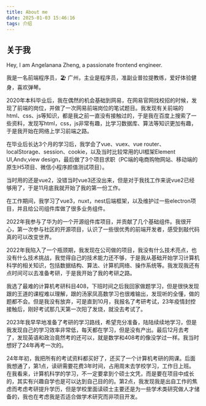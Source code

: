 ```yaml
---
title: About me
date: 2025-01-03 15:46:16
tags: 介绍
---
```

## 关于我
Hey, I am Angelanana Zheng, a passionate frontend engineer.

我是一名前端程序员，🏖 广州，主业是程序员，准副业普拉提教练，爱好体验健身，喜欢弹琴。

2020年本科毕业后，我在偶然的机会基础到网易，在网易官网找校招的时候，发现了前端的岗位，并做了一次网易前端岗位的笔试题目。我发现有关前端的html、css、js等知识，都是我之前一直没有接触过的，于是我在百度上搜索了一些资料，发现写html，css，js非常有趣，比学习数据库、算法等知识更加有趣，于是我开始在网络上学习前端之路。

在毕业后长达3个月的学习后，我学会了vue、vuex、vue router、localStorage、session、cookie，以及当时比较常用的UI框架Element UI,Andv,view design，最后做了3个项目求职（PC端的电商购物网站、移动端的原生H5项目、微信小程序颜值测试项目）。

当时用的还是vue2，没错当时vue3还没出来，但是对于我找工作来说vue2已经够用了，于是11月底我就开始了我的第一份工作。

在工作期间，我学习了vue3，nuxt，nest后端框架，以及维护过一些electron项目，并且给公司组件库做了很多业务组件。

2022年我参与了华为的一个开源组件库项目，并贡献了几个基础组件。我很开心，第一次参与社区的开源项目，认识了一些很优秀的前端开发者，感受到敲代码真的可以改变世界。

2022年我陷入了一个瓶颈期，我发现在公司做的项目，我没有什么技术亮点，也没有什么技术挑战，我觉得自己的技术能力还不够，于是我从基础开始学习计算机科学的相关知识，包括数据结构、算法、计算机网络、操作系统等。我发现我还有点时间可以去准备考研，于是我开始了我的考研之路。

我选了最难的计算机考研科目408，下班时间之后我回家做题学习，但是很快发现跟的王道的课程难以理解，跟的汤家凤高数学习也很难输出，发现听的全懂，做的题都不会。但是我没有放弃，可是直到10月，我报名了考研考试，23年疫情封控接触后，刚好考试那几天第一次阳了发烧，就没去考试了。

2023年我早早地准备了考研的学习路线，希望充分准备，陆陆续续地学习，但是我发现自己的学习效率非常低，每天都在学习，但是没有产出。最后12月去考了，发现英语和政治竟然考的还可以，就是数学和408考的像没学过一样。我当时想好了24年再考一次的。

24年年初，我把所有的考试资料都买好了，还买了一个计算机考研的网课。后面我想通了，第1点，读研需要花费3年时间，占用周末去学校学习，工作日上班。在我看来，计算机科学的学习，不一定要拿到个硕士文凭，而是要在项目中成长的，其实有兴趣自学也是可以达到自己目的的。第2点，我发现我是出自工作的焦虑而考虑考研提升学历，但是学校里面读硕士主要还是为一些学术类研究做人才储备的，我也在考虑我是否适合做学术研究而非项目开发。




